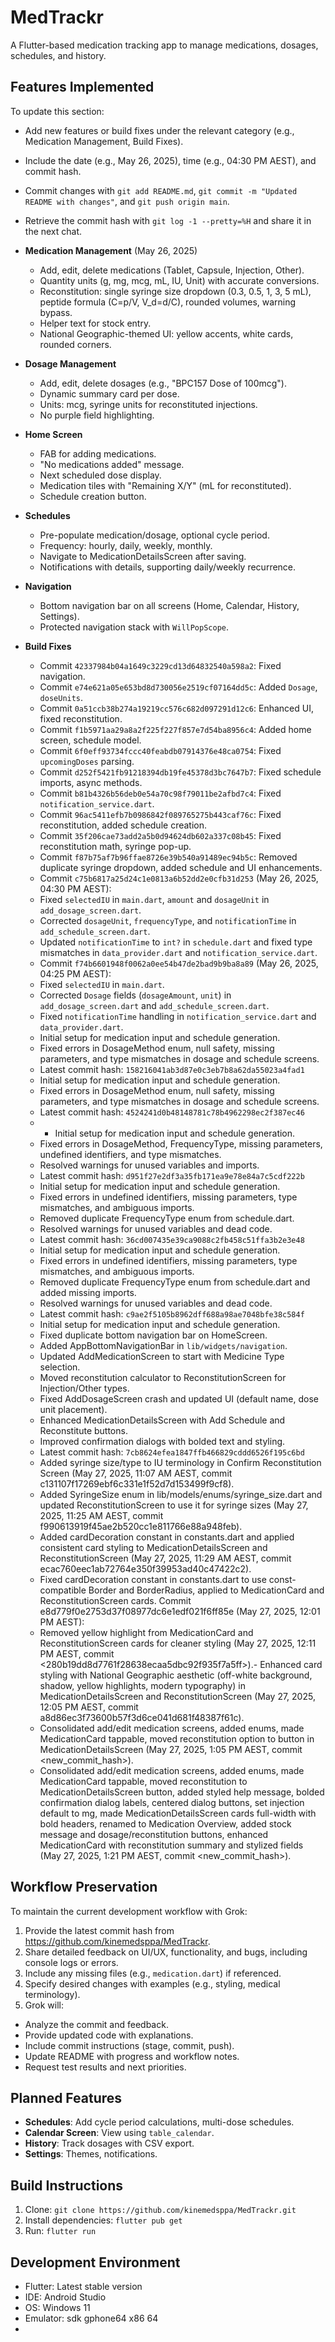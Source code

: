 # MedTrackr

A Flutter-based medication tracking app to manage medications, dosages, schedules, and history.

## Features Implemented
To update this section:
- Add new features or build fixes under the relevant category (e.g., Medication Management, Build Fixes).
- Include the date (e.g., May 26, 2025), time (e.g., 04:30 PM AEST), and commit hash.
- Commit changes with `git add README.md`, `git commit -m "Updated README with changes"`, and `git push origin main`.
- Retrieve the commit hash with `git log -1 --pretty=%H` and share it in the next chat.

- **Medication Management** (May 26, 2025)
  - Add, edit, delete medications (Tablet, Capsule, Injection, Other).
  - Quantity units (g, mg, mcg, mL, IU, Unit) with accurate conversions.
  - Reconstitution: single syringe size dropdown (0.3, 0.5, 1, 3, 5 mL), peptide formula (C=p/V, V_d=d/C), rounded volumes, warning bypass.
  - Helper text for stock entry.
  - National Geographic-themed UI: yellow accents, white cards, rounded corners.
- **Dosage Management**
  - Add, edit, delete dosages (e.g., "BPC157 Dose of 100mcg").
  - Dynamic summary card per dose.
  - Units: mcg, syringe units for reconstituted injections.
  - No purple field highlighting.
- **Home Screen**
  - FAB for adding medications.
  - "No medications added" message.
  - Next scheduled dose display.
  - Medication tiles with "Remaining X/Y" (mL for reconstituted).
  - Schedule creation button.
- **Schedules**
  - Pre-populate medication/dosage, optional cycle period.
  - Frequency: hourly, daily, weekly, monthly.
  - Navigate to MedicationDetailsScreen after saving.
  - Notifications with details, supporting daily/weekly recurrence.
- **Navigation**
  - Bottom navigation bar on all screens (Home, Calendar, History, Settings).
  - Protected navigation stack with `WillPopScope`.
- **Build Fixes**
  - Commit `42337984b04a1649c3229cd13d64832540a598a2`: Fixed navigation.
  - Commit `e74e621a05e653bd8d730056e2519cf07164dd5c`: Added `Dosage`, `doseUnits`.
  - Commit `0a51ccb38b274a19219cc576c682d097291d12c6`: Enhanced UI, fixed reconstitution.
  - Commit `f1b5971aa29a8a2f225f227f857e7d54ba8956c4`: Added home screen, schedule model.
  - Commit `6f0eff93734fccc40feabdb07914376e48ca0754`: Fixed `upcomingDoses` parsing.
  - Commit `d252f5421fb91218394db19fe45378d3bc7647b7`: Fixed schedule imports, async methods.
  - Commit `b81b4326b56deb0e54a70c98f79011be2afbd7c4`: Fixed `notification_service.dart`.
  - Commit `96ac5411efb7b0986842f089765275b443caf76c`: Fixed reconstitution, added schedule creation.
  - Commit `35f206cae73add2a5b0d94624db602a337c08b45`: Fixed reconstitution math, syringe pop-up.
  - Commit `f87b75af7b96ffae8726e39b540a91489ec94b5c`: Removed duplicate syringe dropdown, added schedule and UI enhancements.
  - Commit `c75b6817a25d24c1e0813a6b52dd2e0cfb31d253` (May 26, 2025, 04:30 PM AEST):
  - Fixed `selectedIU` in `main.dart`, `amount` and `dosageUnit` in `add_dosage_screen.dart`.
  - Corrected `dosageUnit`, `frequencyType`, and `notificationTime` in `add_schedule_screen.dart`.
  - Updated `notificationTime` to `int?` in `schedule.dart` and fixed type mismatches in `data_provider.dart` and `notification_service.dart`.
  - Commit `f74b6601948f0062a0ee54b47de2bad9b9ba8a89` (May 26, 2025, 04:25 PM AEST):
  - Fixed `selectedIU` in `main.dart`.
  - Corrected `Dosage` fields (`dosageAmount`, `unit`) in `add_dosage_screen.dart` and `add_schedule_screen.dart`.
  - Fixed `notificationTime` handling in `notification_service.dart` and `data_provider.dart`.
  - Initial setup for medication input and schedule generation.
  - Fixed errors in DosageMethod enum, null safety, missing parameters, and type mismatches in dosage and schedule screens.
  - Latest commit hash: `158216041ab3d87e0c3eb7b8a62da55023a4fad1`
  - Initial setup for medication input and schedule generation.
  - Fixed errors in DosageMethod enum, null safety, missing parameters, and type mismatches in dosage and schedule screens.
  - Latest commit hash: `4524241d0b48148781c78b4962298ec2f387ec46`
  - - Initial setup for medication input and schedule generation.
  - Fixed errors in DosageMethod, FrequencyType, missing parameters, undefined identifiers, and type mismatches.
  - Resolved warnings for unused variables and imports.
  - Latest commit hash: `d951f27e2df3a35fb171ea9e78e84a7c5cdf222b`
  - Initial setup for medication input and schedule generation.
  - Fixed errors in undefined identifiers, missing parameters, type mismatches, and ambiguous imports.
  - Removed duplicate FrequencyType enum from schedule.dart.
  - Resolved warnings for unused variables and dead code.
  - Latest commit hash: `36cd007435e39ca9088c2fb458c51ffa3b2e3e48`
  - Initial setup for medication input and schedule generation.
  - Fixed errors in undefined identifiers, missing parameters, type mismatches, and ambiguous imports.
  - Removed duplicate FrequencyType enum from schedule.dart and added missing imports.
  - Resolved warnings for unused variables and dead code.
  - Latest commit hash: `c9ae2f5105b8962dff688a98ae7048bfe38c584f`
  - Initial setup for medication input and schedule generation.
  - Fixed duplicate bottom navigation bar on HomeScreen.
  - Added AppBottomNavigationBar in `lib/widgets/navigation`.
  - Updated AddMedicationScreen to start with Medicine Type selection.
  - Moved reconstitution calculator to ReconstitutionScreen for Injection/Other types.
  - Fixed AddDosageScreen crash and updated UI (default name, dose unit placement).
  - Enhanced MedicationDetailsScreen with Add Schedule and Reconstitute buttons.
  - Improved confirmation dialogs with bolded text and styling.
  - Latest commit hash: `7cb8624efea1847ffb466829cddd6526f195c6bd`
  - Added syringe size/type to IU terminology in Confirm Reconstitution Screen (May 27, 2025, 11:07 AM AEST, commit c131107f17269ebf6c331e1f52d7d153499f9cf8).
  - Added SyringeSize enum in lib/models/enums/syringe_size.dart and updated ReconstitutionScreen to use it for syringe sizes (May 27, 2025, 11:25 AM AEST, commit f990613919f45ae2b520cc1e811766e88a948feb).
  - Added cardDecoration constant in constants.dart and applied consistent card styling to MedicationDetailsScreen and ReconstitutionScreen (May 27, 2025, 11:29 AM AEST, commit ecac760eec1ab72764e350f39953ad40c47422c2).
  - Fixed cardDecoration constant in constants.dart to use const-compatible Border and BorderRadius, applied to MedicationCard and ReconstitutionScreen cards. Commit e8d779f0e2753d37f08977dc6e1edf021f6ff85e (May 27, 2025, 12:01 PM AEST):
  - Removed yellow highlight from MedicationCard and ReconstitutionScreen cards for cleaner styling (May 27, 2025, 12:11 PM AEST, commit <280b19dd8d7761f28638ecaa5dbc92f935f7a5ff>).- Enhanced card styling with National Geographic aesthetic (off-white background, shadow, yellow highlights, modern typography) in MedicationDetailsScreen and ReconstitutionScreen (May 27, 2025, 12:05 PM AEST, commit a8d86ec3f73600b57f3d6ce041d681f48387f61c).
  - Consolidated add/edit medication screens, added enums, made MedicationCard tappable, moved reconstitution option to button in MedicationDetailsScreen (May 27, 2025, 1:05 PM AEST, commit <new_commit_hash>).
  - Consolidated add/edit medication screens, added enums, made MedicationCard tappable, moved reconstitution to MedicationDetailsScreen button, added styled help message, bolded confirmation dialog labels, centered dialog buttons, set injection default to mg, made MedicationDetailsScreen cards full-width with bold headers, renamed to Medication Overview, added stock message and dosage/reconstitution buttons, enhanced MedicationCard with reconstitution summary and stylized fields (May 27, 2025, 1:21 PM AEST, commit <new_commit_hash>).



## Workflow Preservation
To maintain the current development workflow with Grok:
1. Provide the latest commit hash from https://github.com/kinemedsppa/MedTrackr.
2. Share detailed feedback on UI/UX, functionality, and bugs, including console logs or errors.
3. Include any missing files (e.g., `medication.dart`) if referenced.
4. Specify desired changes with examples (e.g., styling, medical terminology).
5. Grok will:
  - Analyze the commit and feedback.
  - Provide updated code with explanations.
  - Include commit instructions (stage, commit, push).
  - Update README with progress and workflow notes.
  - Request test results and next priorities.

## Planned Features
- **Schedules**: Add cycle period calculations, multi-dose schedules.
- **Calendar Screen**: View using `table_calendar`.
- **History**: Track dosages with CSV export.
- **Settings**: Themes, notifications.

## Build Instructions
1. Clone: `git clone https://github.com/kinemedsppa/MedTrackr.git`
2. Install dependencies: `flutter pub get`
3. Run: `flutter run`

## Development Environment
- Flutter: Latest stable version
- IDE: Android Studio
- OS: Windows 11
- Emulator: sdk gphone64 x86 64
- 
